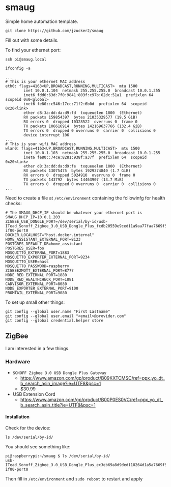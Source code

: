 # smaug

Simple home automation template.

```
git clone https://github.com/jzucker2/smaug
```

Fill out with some details.

To find your ethernet port:

```
ssh pi@smaug.local

ifconfig -a

...
# This is your ethernet MAC address
eth0: flags=4163<UP,BROADCAST,RUNNING,MULTICAST>  mtu 1500
        inet 10.0.1.104  netmask 255.255.255.0  broadcast 10.0.1.255
        inet6 fdd0:63d:7f0:9841:803f:c97b:62dc:51a1  prefixlen 64  scopeid 0x0<global>
        inet6 fe80::c546:17cc:71f2:6b0d  prefixlen 64  scopeid 0x20<link>
        ether d8:3a:dd:da:d9:fd  txqueuelen 1000  (Ethernet)
        RX packets 159854397  bytes 21035329577 (19.5 GiB)
        RX errors 0  dropped 10328522  overruns 0  frame 0
        TX packets 106616914  bytes 142169637766 (132.4 GiB)
        TX errors 0  dropped 0 overruns 0  carrier 0  collisions 0
        device interrupt 106
...
# This is your wifi MAC address
wlan0: flags=4163<UP,BROADCAST,RUNNING,MULTICAST>  mtu 1500
        inet 10.0.1.103  netmask 255.255.255.0  broadcast 10.0.1.255
        inet6 fe80::74ce:8281:938f:a37f  prefixlen 64  scopeid 0x20<link>
        ether d8:3a:dd:da:d9:fe  txqueuelen 1000  (Ethernet)
        RX packets 13075475  bytes 1929374840 (1.7 GiB)
        RX errors 0  dropped 5024910  overruns 0  frame 0
        TX packets 143792  bytes 14463907 (13.7 MiB)
        TX errors 0  dropped 0 overruns 0  carrier 0  collisions 0
...
```

Need to create a file at `/etc/environment` containing the followinfg for health checks:

```
# The SMAUG_DHCP_IP should be whatever your ethernet port is
SMAUG_DHCP_IP=10.0.1.203
ZIGBEE_USB_DONGLE_PORT=/dev/serial/by-id/usb-ITead_Sonoff_Zigbee_3.0_USB_Dongle_Plus_fcdb20559e9ced11a9aa77faa7669f5d-if00-port0
DOCKER_LOCALHOST="host.docker.internal"
HOME_ASSISTANT_EXTERNAL_PORT=8123
POSTGRES_DEFAULT_DB=home_assistant
POSTGRES_USER=foo
MOSQUITTO_EXTERNAL_PORT=1883
MOSQUITTO_EXPORTER_EXTERNAL_PORT=9234
MOSQUITTO_USER=hass
MOSQUITTO_PASSWORD=raspberry
ZIGBEE2MQTT_EXTERNAL_PORT=8777
NODE_RED_EXTERNAL_PORT=1880
NODE_RED_HEALTHCHECK_PORT=1881
CADVISOR_EXTERNAL_PORT=8080
NODE_EXPORTER_EXTERNAL_PORT=9100
PROMTAIL_EXTERNAL_PORT=9080
```

To set up small other things:

```
git config --global user.name "First Lastname"
git config --global user.email "<email>@provider.com"
git config --global credential.helper store
```

## ZigBee

I am interested in a few things.

### Hardware

* `SONOFF Zigbee 3.0 USB Dongle Plus Gateway`
  * https://www.amazon.com/gp/product/B09KXTCMSC/ref=ppx_yo_dt_b_search_asin_image?ie=UTF8&psc=1
  * $30.99
* USB Extension Cord
  * https://www.amazon.com/gp/product/B00P0ES0VC/ref=ppx_yo_dt_b_search_asin_title?ie=UTF8&psc=1

#### Installation

Check for the device:

```
ls /dev/serial/by-id/
```

You should see something like:

```
pi@raspberrypi:~/smaug $ ls /dev/serial/by-id/
usb-ITead_Sonoff_Zigbee_3.0_USB_Dongle_Plus_ec3eb69a8d9ded118264d1a5a7669f5d-if00-port0
```

Then fill in `/etc/environment` and `sudo reboot` to restart and apply
